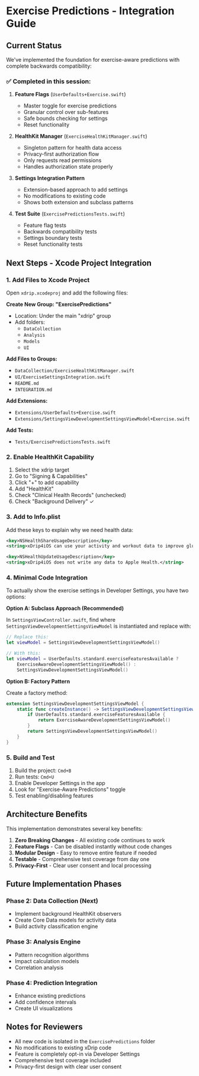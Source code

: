 # Exercise Predictions - Integration Guide

## Current Status

We've implemented the foundation for exercise-aware predictions with complete backwards compatibility:

### ✅ Completed in this session:

1. **Feature Flags** (`UserDefaults+Exercise.swift`)
   - Master toggle for exercise predictions
   - Granular control over sub-features
   - Safe bounds checking for settings
   - Reset functionality

2. **HealthKit Manager** (`ExerciseHealthKitManager.swift`)
   - Singleton pattern for health data access
   - Privacy-first authorization flow
   - Only requests read permissions
   - Handles authorization state properly

3. **Settings Integration Pattern** 
   - Extension-based approach to add settings
   - No modifications to existing code
   - Shows both extension and subclass patterns

4. **Test Suite** (`ExercisePredictionsTests.swift`)
   - Feature flag tests
   - Backwards compatibility tests
   - Settings boundary tests
   - Reset functionality tests

## Next Steps - Xcode Project Integration

### 1. Add Files to Xcode Project

Open `xdrip.xcodeproj` and add the following files:

**Create New Group: "ExercisePredictions"**
- Location: Under the main "xdrip" group
- Add folders:
  - `DataCollection`
  - `Analysis` 
  - `Models`
  - `UI`

**Add Files to Groups:**
- `DataCollection/ExerciseHealthKitManager.swift`
- `UI/ExerciseSettingsIntegration.swift`
- `README.md`
- `INTEGRATION.md`

**Add Extensions:**
- `Extensions/UserDefaults+Exercise.swift`
- `Extensions/SettingsViewDevelopmentSettingsViewModel+Exercise.swift`

**Add Tests:**
- `Tests/ExercisePredictionsTests.swift`

### 2. Enable HealthKit Capability

1. Select the xdrip target
2. Go to "Signing & Capabilities"
3. Click "+" to add capability
4. Add "HealthKit"
5. Check "Clinical Health Records" (unchecked)
6. Check "Background Delivery" ✓

### 3. Add to Info.plist

Add these keys to explain why we need health data:

```xml
<key>NSHealthShareUsageDescription</key>
<string>xDrip4iOS can use your activity and workout data to improve glucose predictions. All data processing happens on your device.</string>

<key>NSHealthUpdateUsageDescription</key>
<string>xDrip4iOS does not write any data to Apple Health.</string>
```

### 4. Minimal Code Integration

To actually show the exercise settings in Developer Settings, you have two options:

**Option A: Subclass Approach (Recommended)**

In `SettingsViewController.swift`, find where `SettingsViewDevelopmentSettingsViewModel` is instantiated and replace with:

```swift
// Replace this:
let viewModel = SettingsViewDevelopmentSettingsViewModel()

// With this:
let viewModel = UserDefaults.standard.exerciseFeaturesAvailable ? 
    ExerciseAwareDevelopmentSettingsViewModel() : 
    SettingsViewDevelopmentSettingsViewModel()
```

**Option B: Factory Pattern**

Create a factory method:

```swift
extension SettingsViewDevelopmentSettingsViewModel {
    static func createInstance() -> SettingsViewDevelopmentSettingsViewModel {
        if UserDefaults.standard.exerciseFeaturesAvailable {
            return ExerciseAwareDevelopmentSettingsViewModel()
        }
        return SettingsViewDevelopmentSettingsViewModel()
    }
}
```

### 5. Build and Test

1. Build the project: `Cmd+B`
2. Run tests: `Cmd+U`
3. Enable Developer Settings in the app
4. Look for "Exercise-Aware Predictions" toggle
5. Test enabling/disabling features

## Architecture Benefits

This implementation demonstrates several key benefits:

1. **Zero Breaking Changes** - All existing code continues to work
2. **Feature Flags** - Can be disabled instantly without code changes
3. **Modular Design** - Easy to remove entire feature if needed
4. **Testable** - Comprehensive test coverage from day one
5. **Privacy-First** - Clear user consent and local processing

## Future Implementation Phases

### Phase 2: Data Collection (Next)
- Implement background HealthKit observers
- Create Core Data models for activity data
- Build activity classification engine

### Phase 3: Analysis Engine
- Pattern recognition algorithms
- Impact calculation models
- Correlation analysis

### Phase 4: Prediction Integration
- Enhance existing predictions
- Add confidence intervals
- Create UI visualizations

## Notes for Reviewers

- All new code is isolated in the `ExercisePredictions` folder
- No modifications to existing xDrip code
- Feature is completely opt-in via Developer Settings
- Comprehensive test coverage included
- Privacy-first design with clear user consent